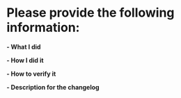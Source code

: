 # Please provide the following information:

**- What I did**

**- How I did it**

**- How to verify it**

**- Description for the changelog**
